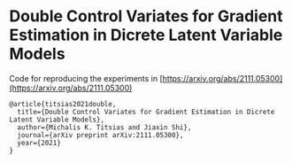 # Double Control Variates for Gradient Estimation in Dicrete Latent Variable Models

Code for reproducing the experiments in [https://arxiv.org/abs/2111.05300](https://arxiv.org/abs/2111.05300)

```
@article{titsias2021double,
  title={Double Control Variates for Gradient Estimation in Dicrete Latent Variable Models}, 
  author={Michalis K. Titsias and Jiaxin Shi},
  journal={arXiv preprint arXiv:2111.05300},
  year={2021}
}
```
